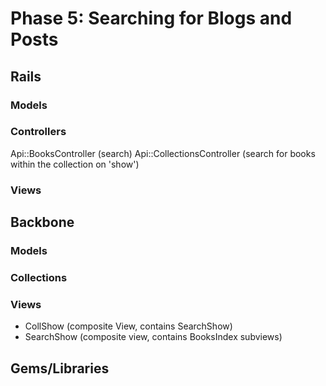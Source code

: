 # Phase 5: Searching for Blogs and Posts

## Rails
### Models

### Controllers
Api::BooksController (search)
Api::CollectionsController (search for books within the collection on 'show')

### Views

## Backbone
### Models

### Collections

### Views
* CollShow (composite View, contains SearchShow)
* SearchShow (composite view, contains BooksIndex subviews)

## Gems/Libraries
